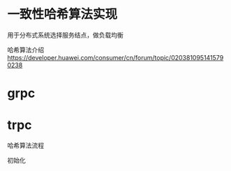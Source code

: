 # 一致性哈希算法实现
用于分布式系统选择服务结点，做负载均衡

哈希算法介绍
https://developer.huawei.com/consumer/cn/forum/topic/0203810951415790238



# grpc 

# trpc
哈希算法流程

初始化
```


```


